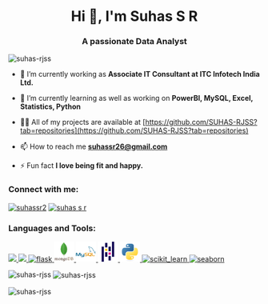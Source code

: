 <h1 align="center">Hi 👋, I'm Suhas S R</h1>
<h3 align="center">A passionate Data Analyst</h3>


<p align="left"> <img src="https://komarev.com/ghpvc/?username=suhas-rjss&label=Profile%20views&color=0e75b6&style=flat" alt="suhas-rjss" /> </p>

- 🔭 I’m currently working as **Associate IT Consultant at ITC Infotech India Ltd.**

- 🌱 I’m currently learning as well as working on **PowerBI, MySQL, Excel, Statistics, Python**

- 👨‍💻 All of my projects are available at [https://github.com/SUHAS-RJSS?tab=repositories](https://github.com/SUHAS-RJSS?tab=repositories)

- 📫 How to reach me **suhassr26@gmail.com**

- ⚡ Fun fact **I love being fit and happy.**

<h3 align="left">Connect with me:</h3>
<p align="left">
<a href="https://twitter.com/suhassr2" target="blank"><img align="center" src="https://raw.githubusercontent.com/rahuldkjain/github-profile-readme-generator/master/src/images/icons/Social/twitter.svg" alt="suhassr2" height="30" width="40" /></a>
<a href="https://linkedin.com/in/suhas s r" target="blank"><img align="center" src="https://raw.githubusercontent.com/rahuldkjain/github-profile-readme-generator/master/src/images/icons/Social/linked-in-alt.svg" alt="suhas s r" height="30" width="40" /></a>
</p>

<h3 align="left">Languages and Tools:</h3>
<p align="left"> <a href="https://powerbi.microsoft.com/en-au/" rel="nofollow"> <img src="https://camo.githubusercontent.com/5e0632cec7067f42e3137dbabf5a86601c1e2ded8cab8452fb26f98a083c5b95/68747470733a2f2f696d672e736869656c64732e696f2f62616467652f506f77657242492d4632433831313f7374796c653d666f722d7468652d6261646765266c6f676f3d506f7765722532304249266c6f676f436f6c6f723d7768697465" data-canonical-src="https://img.shields.io/badge/PowerBI-F2C811?style=for-the-badge&amp;logo=Power%20BI&amp;logoColor=white" style="max-width: 100%;"> </a> <a href="https://www.microsoft.com/en-in/microsoft-365/excel" rel="nofollow"> <img src="https://camo.githubusercontent.com/e20ba49191a6ef7cfb89dd73454858b86334f2be8b3c964edd1737c9a4e64e3a/68747470733a2f2f696d672e736869656c64732e696f2f62616467652f457863656c2d3231373334363f7374796c653d666f722d7468652d6261646765266c6f676f3d6d6963726f736f66742d657863656c266c6f676f436f6c6f723d7768697465" data-canonical-src="https://img.shields.io/badge/Excel-217346?style=for-the-badge&amp;logo=microsoft-excel&amp;logoColor=white" style="max-width: 100%;"> </a> <a href="https://flask.palletsprojects.com/" target="_blank" rel="noreferrer"> <img src="https://www.vectorlogo.zone/logos/pocoo_flask/pocoo_flask-icon.svg" alt="flask" width="40" height="40"/> </a> <a href="https://www.mongodb.com/" target="_blank" rel="noreferrer"> <img src="https://raw.githubusercontent.com/devicons/devicon/master/icons/mongodb/mongodb-original-wordmark.svg" alt="mongodb" width="40" height="40"/> </a> <a href="https://www.mysql.com/" target="_blank" rel="noreferrer"> <img src="https://raw.githubusercontent.com/devicons/devicon/master/icons/mysql/mysql-original-wordmark.svg" alt="mysql" width="40" height="40"/> </a> <a href="https://pandas.pydata.org/" target="_blank" rel="noreferrer"> <img src="https://raw.githubusercontent.com/devicons/devicon/2ae2a900d2f041da66e950e4d48052658d850630/icons/pandas/pandas-original.svg" alt="pandas" width="40" height="40"/> </a> <a href="https://www.python.org" target="_blank" rel="noreferrer"> <img src="https://raw.githubusercontent.com/devicons/devicon/master/icons/python/python-original.svg" alt="python" width="40" height="40"/> </a> <a href="https://scikit-learn.org/" target="_blank" rel="noreferrer"> <img src="https://upload.wikimedia.org/wikipedia/commons/0/05/Scikit_learn_logo_small.svg" alt="scikit_learn" width="40" height="40"/> </a> <a href="https://seaborn.pydata.org/" target="_blank" rel="noreferrer"> <img src="https://seaborn.pydata.org/_images/logo-mark-lightbg.svg" alt="seaborn" width="40" height="40"/> </a> </p>

<p><img align="left" src="https://github-readme-stats.vercel.app/api/top-langs?username=suhas-rjss&show_icons=true&locale=en&layout=compact" alt="suhas-rjss" /></p>

<p>&nbsp;<img align="center" src="https://github-readme-stats.vercel.app/api?username=suhas-rjss&show_icons=true&locale=en" alt="suhas-rjss" /></p>

<p><img align="center" src="https://github-readme-streak-stats.herokuapp.com/?user=suhas-rjss&" alt="suhas-rjss" /></p>

